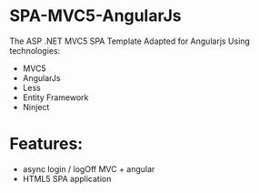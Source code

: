SPA-MVC5-AngularJs
==================

The ASP .NET MVC5 SPA Template Adapted for Angularjs
Using technologies:
       <ul>
            <li>MVC5</li>
            <li>AngularJs</li>
            <li>Less</li>
            <li>Entity Framework</li>
            <li>Ninject</li>
        </ul>

Features:
==================
 <ul>
            <li>async login / logOff  MVC + angular</li>
                     <li>HTML5 SPA application</li>
        </ul>
